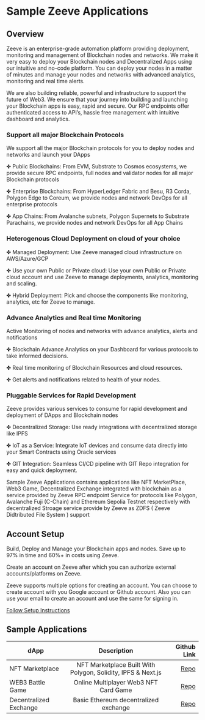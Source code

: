
# Sample Zeeve Applications


## Overview

Zeeve is an enterprise-grade automation platform providing deployment, monitoring and management of Blockchain nodes and networks. We make it very easy to deploy your Blockchain nodes and Decentralized Apps using our intuitive and no-code platform. You can deploy your nodes in a matter of minutes and manage your nodes and networks with advanced analytics, monitoring and real time alerts.

We are also building reliable, powerful and infrastructure to support the future of Web3. We ensure that your journey into building and launching your Blockchain apps is easy, rapid and secure. Our RPC endpoints offer authenticated access to API’s, hassle free management with intuitive dashboard and analytics.


### Support all major Blockchain Protocols

We support all the major Blockchain protocols for you to deploy nodes and networks and launch your DApps

✤  Public Blockchains: From EVM, Substrate to Cosmos ecosystems, we provide secure RPC endpoints, full nodes and validator nodes for all major Blockchain protocols

✤  Enterprise Blockchains: From HyperLedger Fabric and Besu, R3 Corda, Polygon Edge to Coreum, we provide nodes and network DevOps for all enterprise protocols

✤  App Chains: From Avalanche subnets, Polygon Supernets to Substrate Parachains, we provide nodes and network DevOps for all App Chains


### Heterogenous Cloud Deployment on cloud of your choice

✤  Managed Deployment: Use Zeeve managed cloud infrastructure on AWS/Azure/GCP

✤  Use your own Public or Private cloud: Use your own Public or Private cloud account and use Zeeve to manage deployments, analytics, monitoring and scaling.

✤  Hybrid Deployment: Pick and choose the components like monitoring, analytics, etc for Zeeve to manage.



### Advance Analytics and Real time Monitoring

Active Monitoring of nodes and networks with advance analytics, alerts and notifications

✤  Blockchain Advance Analytics on your Dashboard for various protocols to take informed decisions.

✤  Real time monitoring of Blockchain Resources and cloud resources.

✤  Get alerts and notifications related to health of your nodes.



### Pluggable Services for Rapid Development

Zeeve provides various services to consume for rapid development and deployment of DApps and Blockchain nodes

✤  Decentralized Storage: Use ready integrations with decentralized storage like IPFS

✤  IoT as a Service: Integrate IoT devices and consume data directly into your Smart Contracts using Oracle services

✤  GIT Integration: Seamless CI/CD pipeline with GIT Repo integration for easy and quick deployment.



Sample Zeeve Applications contains applications like NFT MarketPlace, Web3 Game, Decentralized Exchange integrated with blockchain as a service provided by Zeeve RPC endpoint Service for protocols like Polygon, Avalanche Fuji (C-Chain) and Ethereum Sepolia Testnet respectively with decentralized Stroage service provide by Zeeve as ZDFS ( Zeeve Didtributed File System ) support


## Account Setup

Build, Deploy and Manage your Blockchain apps and nodes. Save up to 97% in time and 60%+ in costs using Zeeve.

Create an account on Zeeve after which you can authorize external accounts/platforms on Zeeve.

Zeeve supports multiple options for creating an account. You can choose to create account with you Google account or Github account. Also you can use your email to create an account and use the same for signing in.


[Follow Setup Instructions](./Account.md)
    
<!-- 
https://github.com/TravelXML/POLYGON-NFT-MARKETPLACE.git
https://github.com/adrianhajdin/project_web3_battle_game.git
https://github.com/SemajDraw/eth-dex.git -->


## Sample Applications


| dApp                   | Description           | Github Link  |
| -----------------------|:---------------------:| ------------:|
| NFT Marketplace        | NFT Marketplace Built With Polygon, Solidity, IPFS & Next.js | [Repo](./dapps/POLYGON-NFT-MARKETPLACE/README.md)      |
| WEB3 Battle Game    | Online Multiplayer Web3 NFT Card Game        |  [Repo](./dapps/project_web3_battle_game/README.md)        |
| Decentralized Exchange | Basic Ethereum decentralized exchange              |    [Repo](./dapps/eth-dex/README.md)      |










